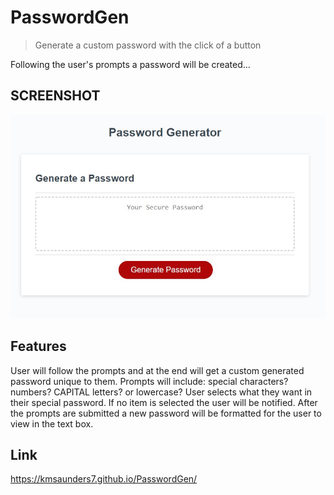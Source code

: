 # PasswordGen
> Generate a custom password with the click of a button

Following the user's prompts a password will be created...

## SCREENSHOT

![Image of Password Generator Webpage](/PasswordScreenshot.JPG)

## Features

User will follow the prompts and at the end will get a custom generated password unique to them. Prompts will include: special characters? numbers? CAPITAL letters? or lowercase? User selects what they want in their special password. If no item is selected the user will be notified. After the prompts are submitted a new password will be formatted for the user to view in the text box.


## Link

https://kmsaunders7.github.io/PasswordGen/